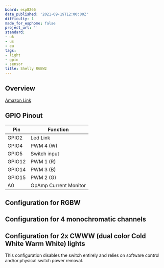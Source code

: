 ```yaml
---
board: esp8266
date_published: '2021-09-19T12:00:00Z'
difficulty: 1
made_for_esphome: false
project_url: ''
standard:
- uk
- us
- eu
tags:
- light
- gpio
- sensor
title: Shelly RGBW2
---
```


## Overview

[Amazon Link](https://amzn.to/2ZcvAmy)

## GPIO Pinout

| Pin    | Function              |
| ------ | --------------------- |
| GPIO2  | Led Link              |
| GPIO4  | PWM 4 (W)             |
| GPIO5  | Switch input          |
| GPIO12 | PWM 1 (R)             |
| GPIO14 | PWM 3 (B)             |
| GPIO15 | PWM 2 (G)             |
| A0     | OpAmp Current Monitor |

## Configuration for RGBW

## Configuration for 4 monochromatic channels

## Configuration for 2x CWWW (dual color Cold White Warm White) lights

This configuration disables the switch entirely and relies on software control and/or physical switch power removal.